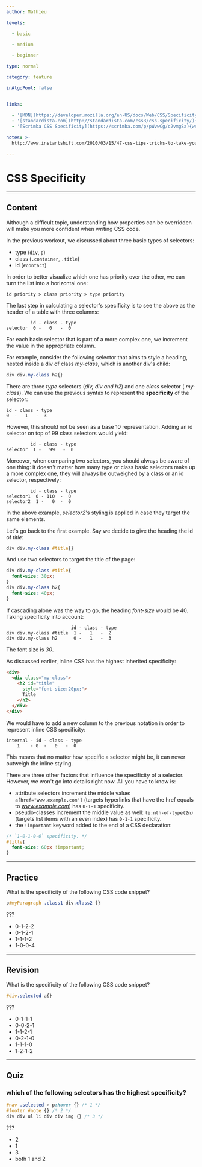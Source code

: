 ```yaml
---
author: Mathieu

levels:

  - basic

  - medium

  - beginner

type: normal

category: feature

inAlgoPool: false


links:

  - '[MDN](https://developer.mozilla.org/en-US/docs/Web/CSS/Specificity){documentation}'
  - '[standardista.com](http://standardista.com/css3/css-specificity/){website}'
  - '[Scrimba CSS Specificity](https://scrimba.com/p/pWvwCg/c2vmgSa){website}'
  
notes: >-
  http://www.instantshift.com/2010/03/15/47-css-tips-tricks-to-take-your-site-to-the-next-level/

---
```


# CSS Specificity

---
## Content

Although a difficult topic, understanding how properties can be overridden will make you more confident when writing CSS code.

In the previous workout, we discussed about three basic types of selectors:
 - type (`div`, `p`)
 - class (`.container`, `.title`)
 - id (`#contact`)

In order to better visualize which one has priority over the other, we can turn the list into a horizontal one:
```text
id priority > class priority > type priority
```

The last step in calculating a selector's specificity is to see the above as the header of a table with three columns:
```text
         id - class - type
selector  0 -   0   -  0  
```
For each basic selector that is part of a more complex one, we increment the value in the appropriate column.

For example, consider the following selector that aims to style a heading, nested inside a div of class *my-class*, which is another div's child:
```css
div div.my-class h2{}
```

There are three *type* selectors (*div, div and h2*) and one *class* selector (*.my-class*). We can use the previous syntax to represent the **specificity** of the selector:
```text
id - class - type
0  -   1   -  3
```

However, this should not be seen as a base 10 representation. Adding an id selector on top of 99 class selectors would yield:
```text
         id - class - type
selector  1 -   99   -  0
```

Moreover, when comparing two selectors, you should always be aware of one thing: it doesn't matter how many type or class basic selectors make up a more complex one, they will always be outweighed by a class or an id selector, respectively:
```text
         id - class - type
selector1  0 - 110  -  0
selector2  1 -   0  -  0
```
In the above example, *selector2*'s styling is applied in case they target the same elements.

Let's go back to the first example. Say we decide to give the heading the id of *title*:
```css
div div.my-class #title{}
```
And use two selectors to target the title of the page:
```css
div div.my-class #title{
  font-size: 30px;
}
div div.my-class h2{
  font-size: 40px;
}
```
If cascading alone was the way to go, the heading *font-size* would be 40. Taking specificity into account:
```text
                        id - class - type
div div.my-class #title  1 -   1   -  2
div div.my-class h2      0 -   1   -  3
```
The font size is *30*.

As discussed earlier, inline CSS has the highest inherited specificity:
```html
<div>
  <div class="my-class">
    <h2 id="title"
      style="font-size:20px;">
      Title
    </h2>
  </div>
</div>
```
We would have to add a new column to the previous notation in order to represent inline CSS specificity:
```text
internal - id - class - type
    1    - 0  -   0   -  0
```
This means that no matter how specific a selector might be, it can never outweigh the inline styling.

There are three other factors that influence the specificity of a selector. However, we won't go into details right now. All you have to know is:
 - attribute selectors increment the middle value: `a[href="www.example.com"]` (targets hyperlinks that have the href equals to *www.example.com*) has `0-1-1` specificity.
 - pseudo-classes increment the middle value as well: `li:nth-of-type(2n)` (targets list items with an even index) has `0-1-1` specificity.
 - the `!important` keyword added to the end of a CSS declaration:

```css
/* `1-0-1-0-0` specificity. */
#title{
  font-size: 60px !important;
}
```

---
## Practice

What is the specificity of the following CSS code snippet?
```css
p#myParagraph .class1 div.class2 {}
```

???

* 0-1-2-2
* 0-1-2-1
* 1-1-1-2
* 1-0-0-4

---
## Revision

What is the specificity of the following CSS code snippet?
```css
#div.selected a{}
```

???

* 0-1-1-1
* 0-0-2-1
* 1-1-2-1
* 0-2-1-0
* 1-1-1-0
* 1-2-1-2

---
## Quiz 
### which of the following selectors has the highest specificity?

```css
#nav .selected > p:hover {} /* 1 */
#footer #note {} /* 2 */
div div ul li div div img {} /* 3 */
```

 ???

* 2
* 1
* 3
* both 1 and 2
